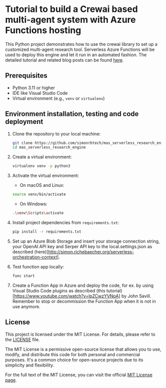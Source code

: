 # Tutorial to build a Crewai based multi-agent system with Azure Functions hosting

This Python project demonstrates how to use the crewai library to set up a customized multi-agent research tool. Serverless Azure Functions will be used to deploy this engine and let it run in an automated fashion. The detailed tutorial and related blog posts can be found [here](https://simon.richebaecher.org/scalable-agents-tutorial). 

## Prerequisites

- Python 3.11 or higher
- IDE like Visual Studio Code
- Virtual environment (e.g., `venv` or `virtualenv`)

## Environment installation, testing and code deployment

1. Clone the repository to your local machine:

    ```bash
    git clone https://github.com/simonrbtech/mas_serverless_research_engine.git
    cd mas_serverless_research_engine
    ```

2. Create a virtual environment:

    ```bash
    virtualenv venv -p python3
    ```

3. Activate the virtual environment:

    - On macOS and Linux:

    ```bash
    source venv/bin/activate
    ```

    - On Windows:

    ```bash
    .\venv\Scripts\activate
    ```

4. Install project dependencies from `requirements.txt`:

    ```bash
    pip install -r requirements.txt
    ```

5. Set up an Azure Blob Storage and insert your storage connection string, your OpenAI API key and Serper API key to the local.settings.json as described (here)[http://simon.richebaecher.org/serverless-orchestration-context].

6. Test function app locally:

    ```bash
    func start
    ```

7. Create a Function App in Azure and deploy the code, for ex. by using Visual Studio Code plugins as described (this tutorial)[https://www.youtube.com/watch?v=lpZCwzYVNpA] by John Savill. Remember to stop or decommission the Function App when it is not in use anymore.  


## License

This project is licensed under the MIT License. For details, please refer to the [LICENSE](LICENSE) file.

The MIT License is a permissive open-source license that allows you to use, modify, and distribute this code for both personal and commercial purposes. It's a common choice for open-source projects due to its simplicity and flexibility.

For the full text of the MIT License, you can visit the official [MIT License page](https://opensource.org/licenses/MIT).
